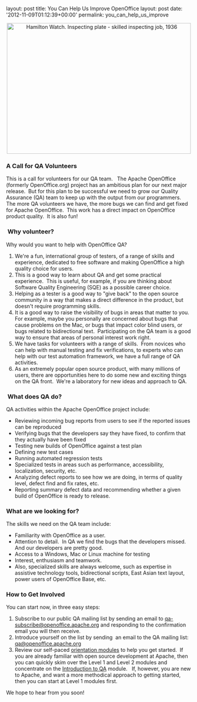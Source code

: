 layout: post
title: You Can Help Us Improve OpenOffice
layout: post
date: '2012-11-09T01:12:39+00:00'
permalink: you_can_help_us_improve

<div align="center"> <a href="http://www.flickr.com/photos/usnationalarchives/7496403768/" title="Hamilton Watch. Inspecting plate - skilled inspecting job, 1936 by The U.S. National Archives, on Flickr"><img height="355" width="500" src="http://farm8.staticflickr.com/7264/7496403768_aaed964939.jpg" alt="Hamilton Watch. Inspecting plate - skilled inspecting job, 1936" /></a> </div> 
  <p> </p> 
  <h3>A Call for QA Volunteers <br /></h3> 
  <p>This is a call for volunteers for our QA team.&nbsp;&nbsp; The Apache OpenOffice (formerly OpenOffice.org) project has an ambitious plan for our next major release.&nbsp; But for this plan to be successful we need to grow our Quality Assurance (QA) team to keep up with the output from our programmers.&nbsp; The more QA volunteers we have, the more bugs we can find and get fixed for Apache OpenOffice.&nbsp; This work has a direct impact on OpenOffice product quality.&nbsp; It is also fun!</p> 
  <h3>&nbsp;Why volunteer?<br /></h3> 
  <p>Why would you want to help with OpenOffice QA?&nbsp; <br /></p> 
  <ol> 
    <li>We're a fun, international group of testers, of a range of 
skills and experience, dedicated to free software and making OpenOffice a
 high quality choice for users.</li> 
    <li>This is a good way to learn about QA and get some practical 
experience.&nbsp; This is useful, for example, if you are thinking about 
Software Quality Engineering (SQE) as a possible career choice.</li> 
    <li>Helping as a tester is a good way to &quot;give back&quot; to the open 
source community in a way that makes a direct difference in the product,
 but doesn't require programming skills.</li> 
    <li>It is a good way to raise the visibility of bugs in areas that matter to you.&nbsp; For example, maybe you personally are 
concerned about bugs that cause problems on the Mac, or bugs that impact
 color blind users, or bugs related to bidirectional text.&nbsp; 
Participating on the QA team is a good way to ensure that areas of 
personal interest work right.<br /></li> 
    <li>We have tasks for volunteers with a range of skills.&nbsp; From 
novices who can help with manual testing and fix verifications, to 
experts who can help with our test automation framework, we have a full 
range of QA activities.</li> 
    <li>As an extremely popular open source product, with many millions 
of users, there are opportunities here to do some new and exciting 
things on the QA front.&nbsp; We're a laboratory for new ideas and approach to QA. </li> 
  </ol> 
  <h3>&nbsp;What does QA do?<br /></h3> 
  <p>QA activities within the Apache OpenOffice project include: 
  
  
  </p> 
  <ul> 
    <li> Reviewing incoming bug reports from users to see if the reported issues can be reproduced</li> 
    <li>Verifying bugs that the developers say they have fixed, to confirm that they actually have been fixed</li> 
    <li>Testing new builds of OpenOffice against a test plan</li> 
    <li>Defining new test cases</li> 
    <li>Running automated regression tests</li> 
    <li>Specialized tests in areas such as performance, accessibility, localization, security, etc.</li> 
    <li>Analyzing defect reports to see how we are doing, in terms of quality level, defect find and fix rates, etc.</li> 
    <li>Reporting summary defect data and recommending whether a given build of OpenOffice is ready to release.</li> 
  </ul> 
  <p> </p> 
  <h3>What are we looking for? <br /></h3> 
  <p>The skills we need on the QA team include: 
  </p> 
  <ul> 
    <li>Familiarity with OpenOffice as a user.</li> 
    <li>Attention to detail.&nbsp; In QA we find the bugs that the developers missed.&nbsp; And our developers are pretty good.<br /></li> 
    <li>Access to a Windows, Mac or Linux machine for testing</li> 
    <li>Interest, enthusiasm and teamwork.</li> 
    <li>Also, specialized skills are always welcome, such as expertise in assistive technology tools, bidirectional scripts, East Asian text layout, power users of OpenOffice Base, etc.<br /></li> 
  </ul> 
  <h3>How to Get Involved</h3> 
  <p>You can start now, in three easy steps: <br /></p> 
  <ol> 
    <li>Subscribe to our public QA mailing list by sending an email to <a href="mailto:qa-subscribe@openoffice.apache.org">qa-subscribe@openoffice.apache.org</a> and responding to the confirmation email you will then receive.</li> 
    <li>Introduce yourself on the list by sending&nbsp; an email to the QA mailing list:&nbsp; <a href="mailto:qa@openoffice.apache.org">qa@openoffice.apache.org</a></li> 
    <li>Review our self-paced <a href="http://incubator.apache.org/openofficeorg/orientation/index.html">orientation modules</a> to help you get started.&nbsp; If you are already familiar with open source 
development at Apache, then you can quickly skim over the Level 1 and Level 2 modules and concentrate on the <a href="http://incubator.apache.org/openofficeorg/orientation/intro-qa.html">Introduction to QA</a> module.&nbsp;&nbsp; If, however, you are new to Apache, and want a more methodical approach to getting started, then you can start at Level 1 modules first.</li> 
  </ol> 
  <p>We hope to hear from you soon!<br /></p>
